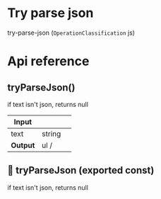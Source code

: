 # Try parse json

try-parse-json (`OperationClassification` js)



# Api reference

## tryParseJson()

if text isn't json, returns null


| Input      |    |    |
| ---------- | -- | -- |
| text | string |  |,| logParseError (optional) | boolean |  |
| **Output** | ul /    |    |



## 📄 tryParseJson (exported const)

if text isn't json, returns null

